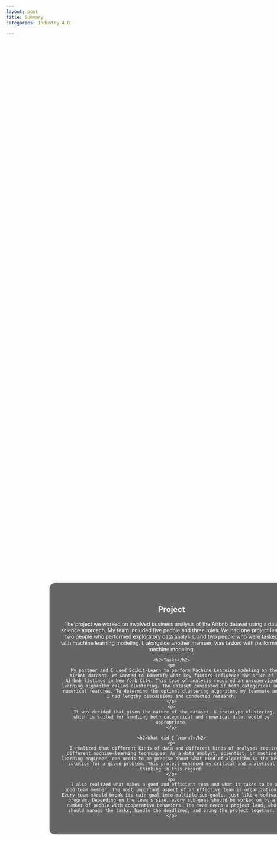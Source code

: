 ```yaml
---
layout: post
title: Summary
categories: Industry 4.0

---
```


<div style="background-image: url('https://rathin5082.github.io/assets/images/banners/cluster.jpg'); background-size: cover; background-position: center; height: 90vh; width: 90vw; display: flex; justify-content: center; align-items: center; margin-left: auto; margin-right: auto; padding: 0; overflow: hidden; border-radius: 15px; padding-left: 15px;"> <!-- Reduced padding-left -->
  <div style="background-color: rgba(0, 0, 0, 0.6); padding: 30px; border-radius: 15px; text-align: center; max-width: 600px; color: white;">
    <h2>Project</h2>
    <p>
      The project we worked on involved business analysis of the Airbnb dataset using a data science approach. My team included five people and three roles. We had one project lead, two people who performed exploratory data analysis, and two people who were tasked with machine learning modeling. I, alongside another member, was tasked with performing machine modeling.
    </p>

    <h2>Tasks</h2>
    <p>
      My partner and I used Scikit-Learn to perform Machine Learning modeling on the Airbnb dataset. We wanted to identify what key factors influence the price of Airbnb listings in New York City. This type of analysis required an unsupervised learning algorithm called clustering. The dataset consisted of both categorical and numerical features. To determine the optimal clustering algorithm, my teammate and I had lengthy discussions and conducted research.
    </p>
    <p>
      It was decided that given the nature of the dataset, K-prototype clustering, which is suited for handling both categorical and numerical data, would be appropriate.
    </p>

    <h2>What did I learn?</h2>
    <p>
      I realized that different kinds of data and different kinds of analyses require different machine-learning techniques. As a data analyst, scientist, or machine learning engineer, one needs to be precise about what kind of algorithm is the best solution for a given problem. This project enhanced my critical and analytical thinking in this regard.
    </p>
    <p>
      I also realized what makes a good and efficient team and what it takes to be a good team member. The most important aspect of an effective team is organization. Every team should break its main goal into multiple sub-goals, just like a software program. Depending on the team's size, every sub-goal should be worked on by a number of people with cooperative behaviors. The team needs a project lead, who should manage the tasks, handle the deadlines, and bring the project together.
    </p>
  </div>
</div>
